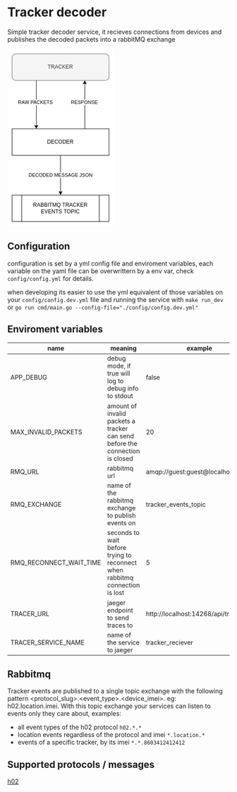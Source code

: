 # Tracker decoder

Simple tracker decoder service, it recieves connections from devices and publishes the decoded packets into a rabbitMQ exchange

![image info](./docs/service_simplified.jpg)

## Configuration

configuration is set by a yml config file and enviroment variables, each variable on the yaml file can be overwrittern by a env var,
check `config/config.yml` for details.

when developing its easier to use the yml equivalent of those variables on your `config/config.dev.yml` file and running the service
with `make run_dev` or `go run cmd/main.go --config-file="./config/config.dev.yml"`

## Enviroment variables

|           name          |                                    meaning                                   | example                           |
|-------------------------|------------------------------------------------------------------------------|-----------------------------------|
| APP_DEBUG               | debug mode, if true will log to debug info to stdout                         | false                             |
| MAX_INVALID_PACKETS     | amount of invalid packets a tracker can send before the connection is closed | 20                                |
| RMQ_URL                 | rabbitmq url                                                                 | amqp://guest:guest@localhost:5672 |
| RMQ_EXCHANGE            | name of the rabbitmq exchange to publish events on                           | tracker_events_topic              |
| RMQ_RECONNECT_WAIT_TIME | seconds to wait before trying to reconnect when rabbitmq connection is lost  | 5                                 |
| TRACER_URL              | jaeger endpoint to send traces to                                            | http://localhost:14268/api/traces |
| TRACER_SERVICE_NAME     | name of the service to jaeger                                                | tracker_reciever                  |

## Rabbitmq

Tracker events are published to a single topic exchange with the following pattern <protocol_slug>.<event_type>.<device_imei>. eg: h02.location.imei. With this topic exchange your services can listen to events only they care about, examples:

- all event types of the h02 protocol `h02.*.*`
- location events regardless of the protocol and imei `*.location.*`
- events of a specific tracker, by its imei `*.*.8603412412412`

## Supported protocols / messages

[h02](protocol/h02/doc/events.md)
